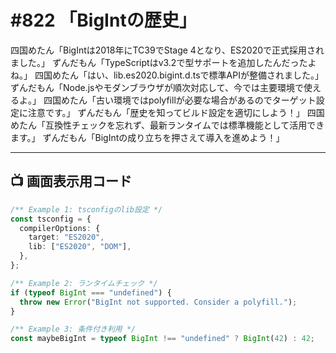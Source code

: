 # #822 「BigIntの歴史」

四国めたん「BigIntは2018年にTC39でStage 4となり、ES2020で正式採用されました。」
ずんだもん「TypeScriptはv3.2で型サポートを追加したんだったよね。」
四国めたん「はい、lib.es2020.bigint.d.tsで標準APIが整備されました。」
ずんだもん「Node.jsやモダンブラウザが順次対応して、今では主要環境で使えるよ。」
四国めたん「古い環境ではpolyfillが必要な場合があるのでターゲット設定に注意です。」
ずんだもん「歴史を知ってビルド設定を適切にしよう！」
四国めたん「互換性チェックを忘れず、最新ランタイムでは標準機能として活用できます。」
ずんだもん「BigIntの成り立ちを押さえて導入を進めよう！」

---

## 📺 画面表示用コード

```typescript
/** Example 1: tsconfigのlib設定 */
const tsconfig = {
  compilerOptions: {
    target: "ES2020",
    lib: ["ES2020", "DOM"],
  },
};

/** Example 2: ランタイムチェック */
if (typeof BigInt === "undefined") {
  throw new Error("BigInt not supported. Consider a polyfill.");
}

/** Example 3: 条件付き利用 */
const maybeBigInt = typeof BigInt !== "undefined" ? BigInt(42) : 42;
```
